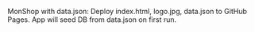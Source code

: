 MonShop with data.json: Deploy index.html, logo.jpg, data.json to GitHub Pages. App will seed DB from data.json on first run.